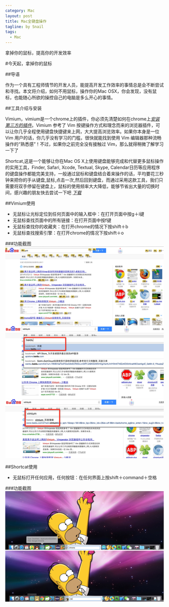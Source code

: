 ```yaml
---
category: Mac
layout: post
title: Mac全键盘操作
tagline: by Snail
tags:
  - Mac
---
```


拿掉你的鼠标，提高你的开发效率

<!--more-->

#今天起，拿掉你的鼠标

##导语


作为一个具有工程师情节的开发人员，能提高开发工作效率的事情总是会不断尝试和寻找。本文将介绍，如何不用鼠标，操作你的Mac OSX，你会发现，没有鼠标，也能随心所欲的操控自己的电脑是多么开心的事情。


##工具介绍与安装


Vimium，vimium是一个chrome上的插件，你必须先清楚如何在chrome上[*安装第三方的插件*](http://jingyan.baidu.com/article/e5c39bf56286ae39d6603374.html)。Vimium 参考了 Vim 按键操作方式和理念而来的浏览器插件，可以让你几乎全程使用键盘快捷键来上网，大大提高浏览效率。如果你本身是一位 Vim 用户的话，你几乎没有学习的门槛，很快就能找到使用 Vim 编辑器那种流畅操作的“熟悉感”！不过，如果你之前完全没有接触过 Vim，那么就得稍微了解学习一下了


Shortcat,这是一个能够让你在Mac OS X上使用键盘能够完成和代替更多鼠标操作的实用工具，Finder, Safari, Xcode, Textual, Skype, Calendar日历等应用程序的键盘操作都能完美支持，一般通过鼠标和键盘结合着来操作的话，平均要花三秒钟来把你的手从键盘,鼠标,点击一次,然后回到键盘，而通过采用这款工具，我们只需要将双手停留在键盘上，鼠标的使用频率大大降低，能够节省出大量的切换时间，感兴趣的朋友快去尝试一下吧
[*下载*](http://www.isofts.org/shortcat/)

##Vimium使用
* 无鼠标让光标定位到任何页面中的输入框中：在打开页面中按g＋i键
* 无鼠标查找页面中的所有链接：在打开页面中按f键
* 无鼠标查找你的收藏夹：在打开chrome的情况下按shift＋b
* 无鼠标查找搜索引擎：在打开chrome的情况下按shift＋o

###功能截图
![](/img/2015-08-27-mac_shortcat/post-bg-mac-02.png)
![](/img/2015-08-27-mac_shortcat/post-bg-mac-03.png)
![](/img/2015-08-27-mac_shortcat/post-bg-mac-04.png)

##Shortcat使用
* 无鼠标打开任何应用，任何按钮：在任何界面上按shift＋command＋空格


###功能截图
![](/img/2015-08-27-mac_shortcat/post-bg-mac-06.png)
![](/img/2015-08-27-mac_shortcat/post-bg-mac-07.png)

